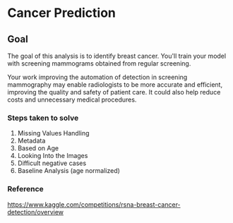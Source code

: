 # Cancer Prediction

## Goal

The goal of this analysis is to identify breast cancer. You'll train your model with screening mammograms obtained from regular screening.

Your work improving the automation of detection in screening mammography may enable radiologists to be more accurate and efficient, improving the quality and safety of patient care. It could also help reduce costs and unnecessary medical procedures.

### Steps taken to solve

 1. Missing Values Handling
 2. Metadata
 3. Based on Age
 4. Looking Into the Images
 5. Difficult negative cases
 6. Baseline Analysis (age normalized)

 ### Reference 

 https://www.kaggle.com/competitions/rsna-breast-cancer-detection/overview